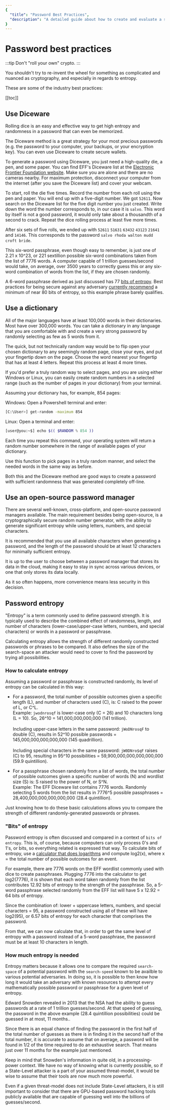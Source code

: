 ```yaml
---
{
  "title": "Password Best Practices",
  "description": "A detailed guide about how to create and evaluate a strong password. This is the Wasabi documentation, an archive of knowledge about the open-source, non-custodial and privacy-focused Bitcoin wallet for desktop."
}
---
```


# Password best practices

:::tip
Don't "roll your own" crypto.
:::

You shouldn't try to re-invent the wheel for something as complicated and nuanced as cryptography, and especially in regards to entropy.

These are some of the industry best practices:

[[toc]]

## Use Diceware

Rolling dice is an easy and effective way to get high entropy and randomness in a password that can even be memorized.

The Diceware method is a great strategy for your most precious passwords (e.g. the password to your computer, your backups, or your encryption key).
You can even use Diceware to create secure wallets.

To generate a password using Diceware, you just need a high-quality die, a pen, and some paper.
You can find EFF's Diceware list at the [Electronic Frontier Foundation website](https://www.eff.org/deeplinks/2016/07/new-wordlists-random-passphrases).
Make sure you are alone and there are no cameras nearby.
For maximum protection, disconnect your computer from the internet (after you save the Diceware list) and cover your webcam.

To start, roll the die five times.
Record the number from each roll using the pen and paper.
You will end up with a five-digit number.
We got `52611`.
Now search on the Diceware list for the five digit number you just created.
Write down the word the number corresponds to, in our case it is `salvo`.
This word by itself is not a good password, it would only take about a thousandth of a second to crack.
Repeat the dice rolling process at least five more times.

After six sets of five rolls, we ended up with `52611` `51631` `63432` `43123` `21641` and `14146`.
This corresponds to the password `salvo rhoda walton mudd croft bride`.

This six-word passphrase, even though easy to remember, is just one of 2.21 x 10^23, or 221 sextillion possible six-word combinations taken from the list of 7776 words.
A computer capable of 1 trillion guesses/second would take, on average, over 3500 years to correctly guess this or any six-word combination of words from the list, if they are chosen randomly.

A 6-word passphrase derived as just discussed has 77 [bits of entropy](/using-wasabi/PasswordBestPractices.md#how-to-calculate-entropy).
Best practices for being secure against any adversary [currently recommend](https://blog.securityevaluators.com/understanding-password-complexity-5e0d23643a2a) a minimum of near 80 bits of entropy, so this example phrase barely qualifies.

## Use a dictionary

All of the major languages have at least 100,000 words in their dictionaries.
Most have over 300,000 words.
You can take a dictionary in any language that you are comfortable with and create a very strong password by randomly selecting as few as 5 words from it.

The quick, but not technically random way would be to flip open your chosen dictionary to any seemingly random page, close your eyes, and put your fingertip down on the page.
Choose the word nearest your fingertip that has at least 4 letters.
Repeat this process at least 4 more times.

If you'd prefer a truly random way to select pages, and you are using either Windows or Linux, you can easily create random numbers in a selected range (such as the number of pages in your dictionary) from your terminal.

Assuming your dictionary has, for example, 854 pages:

Windows:
Open a Powershell terminal and enter:

```sh
[C:\User>] get-random -maximum 854
```

Linux:
Open a terminal and enter:

```sh
[user@you:~$] echo $(( $RANDOM % 854 ))
```

Each time you repeat this command, your operating system will return a random number somewhere in the range of available pages of your dictionary.

Use this function to pick pages in a truly random manner, and select the needed words in the same way as before.

Both this and the Diceware method are good ways to create a password with sufficient randomness that was generated completely off-line.

## Use an open-source password manager

There are several well-known, cross-platform, and open-source password managers available.
The main requirement besides being open-source, is a cryptographically secure random number generator, with the ability to generate significant entropy while using letters, numbers, and special characters.

It is recommended that you use all available characters when generating a password, and the length of the password should be at least 12 characters for minimally sufficient entropy.

It is up to the user to choose between a password manager that stores its data in the cloud, making it easy to stay in sync across various devices, or one that only stores its data locally.

As it so often happens, more convenience means less security in this decision.

## Password entropy

"Entropy" is a term commonly used to define password strength.
It is typically used to describe the combined effect of randomness, length, and number of characters (lower-case/upper-case letters, numbers, and special characters) or words in a password or passphrase.

Calculating entropy allows the strength of different randomly constructed passwords or phrases to be compared.
It also defines the size of the search-space an attacker would need to cover to find the password by trying all possibilities.

### How to calculate entropy

Assuming a password or passphrase is constructed randomly, its level of entropy can be calculated in this way:

- For a password, the total number of possible outcomes given a specific length (L), and number of characters used (C), is:
C raised to the power of L, or C^L.<br>
Example: `jwodnrosqf` is lower-case only (C = 26) and 10 characters long (L = 10).
So, 26^10 = 141,000,000,000,000 (141 trillion).<br><br>
Including upper-case letters in the same password: `jWoDNrosqF` to double (C), results in 52^10 possible passwords = 145,000,000,000,000,000 (145 quadrillion).<br><br>
Including special characters in the same password: `jW0DNro$qF` raises (C) to 95, resulting in 95^10 possibilities = 59,900,000,000,000,000,000 (59.9 quintillion).

- For a passphrase chosen randomly from a list of words, the total number of possible outcomes given a specific number of words (N) and wordlist size (S) is: S raised to the power of N, or S^N.<br>
Example: The EFF Diceware list contains 7776 words.
Randomly selecting 5 words from the list results in 7776^5 possible passphrases = 28,400,000,000,000,000,000 (28.4 quintillion).

Just knowing how to do these basic calculations allows you to compare the strength of different randomly-generated passwords or phrases.

### "Bits" of entropy

Password entropy is often discussed and compared in a context of `bits of entropy`.
This is, of course, because computers can only process 0's and 1's, or bits, so everything related is expressed that way.
To calculate bits of entropy, use a [calculator that does logarithms](https://miniwebtool.com/log-base-2-calculator/) and compute log2(x), where x = the total number of possible outcomes for an event.

For example, there are 7776 words on the EFF wordlist commonly used with dice to create passphrases.
Plugging 7776 into the calculator to get log2(7776), it is shown that each word taken randomly from the list contributes 12.92 bits of entropy to the strength of the passphrase.
So, a 5-word passphrase selected randomly from the EFF list will have 5 x 12.92 = 64 bits of entropy.

Since the combination of: lower + uppercase letters, numbers, and special characters = 95, a password constructed using all of these will have log2(95), or 6.57 bits of entropy for each character that comprises the password.

From that, we can now calculate that, in order to get the same level of entropy with a password instead of a 5-word passphrase, the password must be at least 10 characters in length.

### How much entropy is needed

Entropy matters because it allows one to compare the required `search-space` of a potential password with the `search-speed` known to be availble to various potential adversaries.
In doing so, it is possible to then know how long it would take an adversary with known resources to attempt every mathematically possible password or passphrase for a given level of entropy.

Edward Snowden revealed in 2013 that the NSA had the ability to guess passwords at a rate of 1 trillion guesses/second.
At that speed of guessing, the password in the above example (28.4 quintillion possibilities) could be guessed in at most, 11 months..

Since there is an equal chance of finding the password in the first half of the total number of guesses as there is in finding it in the second half of the total number, it is accurate to assume that on average, a password will be found in 1/2 of the time required to do an exhaustive search.
That means just over 11 months for the example just mentioned.

Keep in mind that Snowden's information in quite old, in a processing-power context.
We have no way of knowing what is currently possible, so if a State-Level attacker is a part of your assumed threat-model, it would be wise to assume that their tools are now much more powerful.

Even if a given threat-model does not include State-Level attackers, it is still important to consider that there are GPU-based password hacking tools publicly available that are capable of guessing well into the billions of guesses/second.
